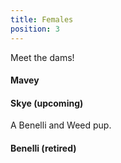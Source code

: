 ```yaml
---
title: Females
position: 3
---
```


Meet the dams!

#### Mavey

#### Skye (upcoming)
A Benelli and Weed pup.

#### Benelli (retired)


